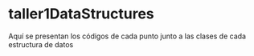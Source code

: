 # taller1DataStructures
Aquí se presentan los códigos de cada punto junto a las clases de cada estructura de datos
